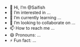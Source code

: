 - 👋 Hi, I’m @Saifish
- 👀 I’m interested in ...
- 🌱 I’m currently learning ...
- 💞️ I’m looking to collaborate on ...
- 📫 How to reach me ...
- 😄 Pronouns: ...
- ⚡ Fun fact: ...

<!---
Saifish/Saifish is a ✨ special ✨ repository because its `README.md` (this file) appears on your GitHub profile.
You can click the Preview link to take a look at your changes.
--->
